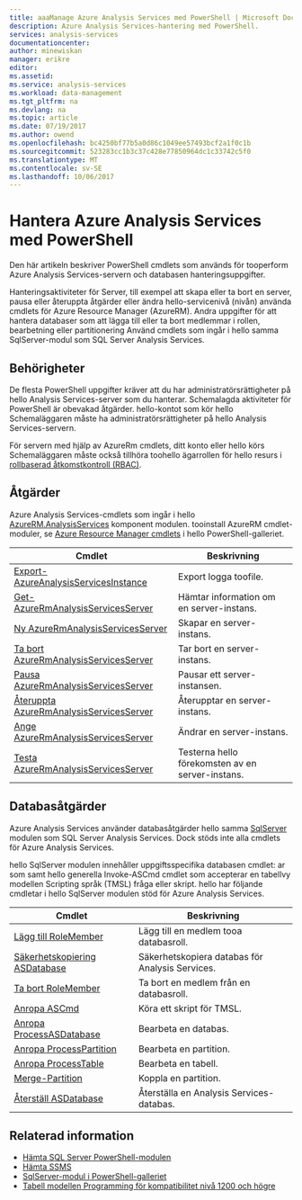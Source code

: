 ```yaml
---
title: aaaManage Azure Analysis Services med PowerShell | Microsoft Docs
description: Azure Analysis Services-hantering med PowerShell.
services: analysis-services
documentationcenter: 
author: minewiskan
manager: erikre
editor: 
ms.assetid: 
ms.service: analysis-services
ms.workload: data-management
ms.tgt_pltfrm: na
ms.devlang: na
ms.topic: article
ms.date: 07/19/2017
ms.author: owend
ms.openlocfilehash: bc4250bf77b5a0d86c1049ee57493bcf2a1f0c1b
ms.sourcegitcommit: 523283cc1b3c37c428e77850964dc1c33742c5f0
ms.translationtype: MT
ms.contentlocale: sv-SE
ms.lasthandoff: 10/06/2017
---
```

# <a name="manage-azure-analysis-services-with-powershell"></a>Hantera Azure Analysis Services med PowerShell

Den här artikeln beskriver PowerShell cmdlets som används för tooperform Azure Analysis Services-servern och databasen hanteringsuppgifter. 

Hanteringsaktiviteter för Server, till exempel att skapa eller ta bort en server, pausa eller återuppta åtgärder eller ändra hello-servicenivå (nivån) använda cmdlets för Azure Resource Manager (AzureRM). Andra uppgifter för att hantera databaser som att lägga till eller ta bort medlemmar i rollen, bearbetning eller partitionering Använd cmdlets som ingår i hello samma SqlServer-modul som SQL Server Analysis Services.

## <a name="permissions"></a>Behörigheter
De flesta PowerShell uppgifter kräver att du har administratörsrättigheter på hello Analysis Services-server som du hanterar. Schemalagda aktiviteter för PowerShell är obevakad åtgärder. hello-kontot som kör hello Schemaläggaren måste ha administratörsrättigheter på hello Analysis Services-servern. 

För servern med hjälp av AzureRm cmdlets, ditt konto eller hello körs Schemaläggaren måste också tillhöra toohello ägarrollen för hello resurs i [rollbaserad åtkomstkontroll (RBAC)](../active-directory/role-based-access-control-what-is.md). 

## <a name="server-operations"></a>Åtgärder 
Azure Analysis Services-cmdlets som ingår i hello [AzureRM.AnalysisServices](https://www.powershellgallery.com/packages/AzureRM.AnalysisServices) komponent modulen. tooinstall AzureRM cmdlet-moduler, se [Azure Resource Manager cmdlets](/powershell/azure/overview) i hello PowerShell-galleriet.

|Cmdlet|Beskrivning| 
|------------|-----------------| 
|[Export-AzureAnalysisServicesInstance](/powershell/module/azurerm.analysisservices/export-azureanalysisservicesinstancelog)|Export logga toofile.| 
|[Get-AzureRmAnalysisServicesServer](/powershell/module/azurerm.analysisservices/get-azurermanalysisservicesserver)|Hämtar information om en server-instans.|  
|[Ny AzureRmAnalysisServicesServer](/powershell/module/azurerm.analysisservices/new-azurermanalysisservicesserver)|Skapar en server-instans.|
|[Ta bort AzureRmAnalysisServicesServer](/powershell/module/azurerm.analysisservices/remove-azurermanalysisservicesserver)|Tar bort en server-instans.|  
|[Pausa AzureRmAnalysisServicesServer](/powershell/module/azurerm.analysisservices/suspend-azurermanalysisservicesserver)|Pausar ett server-instansen.| 
|[Återuppta AzureRmAnalysisServicesServer](/powershell/module/azurerm.analysisservices/resume-azurermanalysisservicesserver)|Återupptar en server-instans.|  
|[Ange AzureRmAnalysisServicesServer](/powershell/module/azurerm.analysisservices/set-azurermanalysisservicesserver)|Ändrar en server-instans.|   
|[Testa AzureRmAnalysisServicesServer](/powershell/module/azurerm.analysisservices/test-azurermanalysisservicesserver)|Testerna hello förekomsten av en server-instans.| 

## <a name="database-operations"></a>Databasåtgärder

Azure Analysis Services använder databasåtgärder hello samma [SqlServer](https://www.powershellgallery.com/packages/SqlServer) modulen som SQL Server Analysis Services. Dock stöds inte alla cmdlets för Azure Analysis Services. 

hello SqlServer modulen innehåller uppgiftsspecifika databasen cmdlet: ar som samt hello generella Invoke-ASCmd cmdlet som accepterar en tabellvy modellen Scripting språk (TMSL) fråga eller skript. hello har följande cmdletar i hello SqlServer modulen stöd för Azure Analysis Services.

  
|Cmdlet|Beskrivning|
|------------|-----------------| 
|[Lägg till RoleMember](https://msdn.microsoft.com/library/hh510167.aspx)|Lägg till en medlem tooa databasroll.| 
|[Säkerhetskopiering ASDatabase](https://docs.microsoft.com/sql/analysis-services/powershell/backup-asdatabase-cmdlet)|Säkerhetskopiera databas för Analysis Services.|  
|[Ta bort RoleMember](https://msdn.microsoft.com/library/hh510173.aspx)|Ta bort en medlem från en databasroll.|   
|[Anropa ASCmd](https://msdn.microsoft.com/library/hh479579.aspx)|Köra ett skript för TMSL.|
|[Anropa ProcessASDatabase](https://msdn.microsoft.com/library/mt651773.aspx)|Bearbeta en databas.|  
|[Anropa ProcessPartition](https://msdn.microsoft.com/library/hh510164.aspx)|Bearbeta en partition.| 
|[Anropa ProcessTable](https://msdn.microsoft.com/library/mt651774.aspx)|Bearbeta en tabell.|  
|[Merge-Partition](https://msdn.microsoft.com/library/hh479576.aspx)|Koppla en partition.|  
|[Återställ ASDatabase](https://docs.microsoft.com/sql/analysis-services/powershell/restore-asdatabase-cmdlet)|Återställa en Analysis Services-databas.| 
  

## <a name="related-information"></a>Relaterad information

* [Hämta SQL Server PowerShell-modulen](https://docs.microsoft.com/sql/ssms/download-sql-server-ps-module)   
* [Hämta SSMS](https://docs.microsoft.com/sql/ssms/download-sql-server-management-studio-ssms)   
* [SqlServer-modul i PowerShell-galleriet](https://www.powershellgallery.com/packages/SqlServer)    
* [Tabell modellen Programming för kompatibilitet nivå 1200 och högre](https://msdn.microsoft.com/library/mt712541.aspx)
